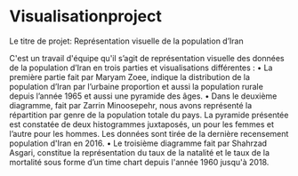 # Visualisationproject

Le titre de projet: Représentation visuelle de la population d’Iran

C'est un travail d'équipe qu'il s’agit de représentation visuelle des données de la population d’Iran en trois parties et visualisations différentes : 
•	La première  partie fait par Maryam Zoee, indique la distribution de la population d’Iran par l’urbaine proportion et aussi la population rurale depuis l’année 1965 et aussi une pyramide des âges.
•	Dans le deuxième diagramme, fait par Zarrin Minoosepehr, nous avons représenté la répartition par genre de la population totale du pays. La pyramide présentée est constatée de deux histogrammes juxtaposés, un pour les femmes et l’autre pour les hommes. Les données sont tirée de la dernière recensement population d'Iran en 2016. 
•	Le troisième diagramme fait par Shahrzad Asgari, constitue la représentation du taux de la natalité et le taux de la mortalité sous forme d’un time chart depuis l'année 1960 jusqu'à 2018.

